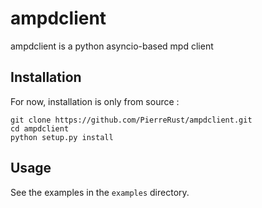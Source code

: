 # ampdclient
ampdclient is a python asyncio-based mpd client

## Installation

For now, installation is only from source :

    git clone https://github.com/PierreRust/ampdclient.git
    cd ampdclient
    python setup.py install
    
    
## Usage 

See the examples in the `examples` directory.
